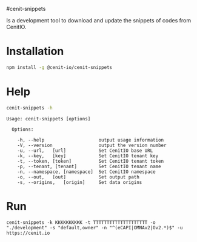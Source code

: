#cenit-snippets

Is a development tool to download and update the snippets of codes from CenitIO.

# Installation

```bash
npm install -g @cenit-io/cenit-snippets
```

# Help

```bash
cenit-snippets -h
```

```
Usage: cenit-snippets [options]

  Options:

    -h, --help                    output usage information
    -V, --version                 output the version number
    -u, --url,   [url]            Set CenitIO base URL
    -k, --key,   [key]            Set CenitIO tenant key
    -t, --token, [token]          Set CenitIO tenant token
    -p, --tenant, [tenant]        Set CenitIO tenant name
    -n, --namespace, [namespace]  Set CenitIO namespace
    -o, --out,   [out]            Set output path
    -s, --origins,   [origin]     Set data origins

```

# Run

```
cenit-snippets -k KKKKKKKKKK -t TTTTTTTTTTTTTTTTTTTT -o "./development" -s "default,owner" -n "^(eCAPI|OMNAv2|Ov2.*)$" -u https://cenit.io
```
